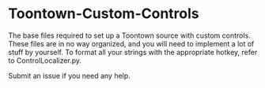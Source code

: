 # Toontown-Custom-Controls

The base files required to set up a Toontown source with custom controls. These files are in no way organized, and you will need to implement a lot of stuff by yourself. To format all your strings with the appropriate hotkey, refer to ControlLocalizer.py.

Submit an issue if you need any help.
